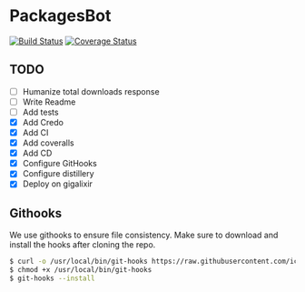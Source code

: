 # PackagesBot

[![Build Status](https://travis-ci.com/thiamsantos/melpa_telegram_bot.svg?branch=master)](https://travis-ci.com/thiamsantos/melpa_telegram_bot)
[![Coverage Status](https://coveralls.io/repos/github/thiamsantos/melpa_telegram_bot/badge.svg?branch=master)](https://coveralls.io/github/thiamsantos/melpa_telegram_bot?branch=master)

## TODO

- [ ] Humanize total downloads response
- [ ] Write Readme
- [ ] Add tests
- [x] Add Credo
- [x] Add CI
- [x] Add coveralls
- [x] Add CD
- [x] Configure GitHooks
- [x] Configure distillery
- [x] Deploy on gigalixir

## Githooks

We use githooks to ensure file consistency. Make sure to download and install the hooks after cloning the repo.

```sh
$ curl -o /usr/local/bin/git-hooks https://raw.githubusercontent.com/icefox/git-hooks/master/git-hooks
$ chmod +x /usr/local/bin/git-hooks
$ git-hooks --install
```
